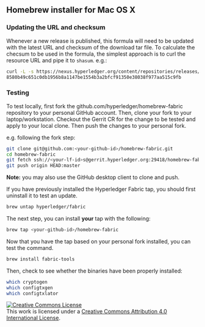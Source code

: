 ## Homebrew installer for Mac OS X

### Updating the URL and checksum

Whenever a new release is published, this formula will need to be updated with the latest URL and checksum of the download tar file. To calculate the checsum to be used in the formula, the simplest approach is to curl the resource URL and pipe it to `shasum`. e.g.:

```bash
curl -L -s https://nexus.hyperledger.org/content/repositories/releases/org/hyperledger/fabric/hyperledger-fabric/darwin-amd64-1.3.0/hyperledger-fabric-darwin-amd64-1.3.0.tar.gz | shasum -a 256
8580b49c651c0db1956b8a1147be1554b3a2bfcf91350e38038f977aa515c9fb
```

### Testing

To test locally, first fork the github.com/hyperledger/homebrew-fabric
repository to your personal GitHub account. Then, clone your fork to your
laptop/workstation. Checkout the Gerrit CR for the change to be tested and
apply to your local clone. Then push the changes to your personal fork.

e.g. following the fork step:

```bash
git clone git@github.com:<your-github-id>/homebrew-fabric.git
cd homebrew-fabric
git fetch ssh://<your-lf-id>s@gerrit.hyperledger.org:29418/homebrew-fabric refs/changes/41/11241/5 && git checkout FETCH_HEAD
git push origin HEAD:master
```

**Note:** you may also use the GitHub desktop client to clone and push.

If you have previously installed the Hyperledger Fabric tap,
you should first uninstall it to test an update.

```bash
brew untap hyperledger/fabric
```

The next step, you can install **your** tap with the following:

```bash
brew tap <your-github-id>/homebrew-fabric
```

Now that you have the tap based on your personal fork installed, you can
test the command.

```bash
brew install fabric-tools
```

Then, check to see whether the binaries have been properly installed:

```bash
which cryptogen
which configtxgen
which configtxlator
```

<a rel="license" href="http://creativecommons.org/licenses/by/4.0/"><img alt="Creative Commons License" style="border-width:0" src="https://i.creativecommons.org/l/by/4.0/88x31.png" /></a><br />This work is licensed under a <a rel="license" href="http://creativecommons.org/licenses/by/4.0/">Creative Commons Attribution 4.0 International License</a>.

